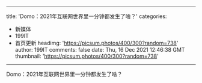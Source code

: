 
---
title: 'Domo：2021年互联网世界里一分钟都发生了啥？'
categories: 
 - 新媒体
 - 199IT
 - 首页更新
headimg: 'https://picsum.photos/400/300?random=738'
author: 199IT
comments: false
date: Thu, 16 Dec 2021 12:46:38 GMT
thumbnail: 'https://picsum.photos/400/300?random=738'
---

<div>   
Domo：2021年互联网世界里一分钟都发生了啥？  
</div>
            